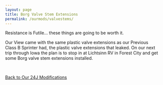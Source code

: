 ```yaml
---
layout: page
title: Borg Valve Stem Extensions
permalink: /ourmods/valvestems/
---
```


Resistance is Futile... these things are going to be worth it.  

Our View came with the same plastic valve extensions as our Previous Class B Sprinter had, the plastic valve extensions that leaked.  On our next trip through Iowa the plan is to stop in at Lichtsinn RV in Forest City and get some Borg valve stem extensions installed.  

<br>

[Back to Our 24J Modifications](/ourmods/)

